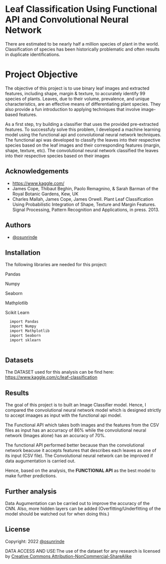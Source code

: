 
# Leaf Classification Using Functional API and Convolutional Neural Network

There are estimated to be nearly half a million species of plant in the world. Classification of species has been historically problematic and often results in duplicate identifications.
# Project Objective
The objective of this project is to use binary leaf images and extracted features, including shape, margin & texture, to accurately identify 99 species of plants. Leaves, due to their volume, prevalence, and unique characteristics, are an effective means of differentiating plant species. They also provide a fun introduction to applying techniques that involve image-based features.

As a first step, try building a classifier that uses the provided pre-extracted features. To successfuly solve this problem, I developed a machine learning model using the functional api and convolutional neural network techniques. The functional api was developed to classify the leaves into their respective species based on the leaf images and their corresponding features (margin, shape, texture, etc). The convolutional neural network classified the leaves into their respective species based on their images
## Acknowledgements

 - https://www.kaggle.com/
-  James Cope, Thibaut Beghin, Paolo Remagnino, & Sarah Barman of the Royal Botanic Gardens, Kew, UK
- Charles Mallah, James Cope, James Orwell. Plant Leaf Classification Using Probabilistic Integration of Shape, Texture and Margin Features. Signal Processing, Pattern Recognition and Applications, in press. 2013.

## Authors

- [@osunrinde](https://github.com/osunrinde)






## Installation

The following libraries are needed for this project:

Pandas

Numpy

Seaborn

Mathplotlib

Scikit Learn

```bash
  import Pandas
  import Numpy
  import Mathplotlib
  import Seaborn
  import sklearn
  
```
    





## Datasets
The DATASET used for this analysis can be find here: https://www.kaggle.com/c/leaf-classification

## Results
The goal of this project is to built an Image Classifier model. Hence, I compared the convolutional neural network model which is designed strictly to accept imaages as input with the functional api model. 

The Functional API which takes both images and the features from the CSV files as input has an accurracy of 86% while the convolutional neural network (Images alone) has an accuracy of 70%.

The functional API performed better because than the convolutional network beacuse it accepts features that describes each leaves as one of its input (CSV file). The Convolutional neural network can be improved if data augumentation is carried out.

Hence, based on the analysis, the **FUNCTIONAL API** as the best model to make further predictions.

## Further analysis
Data Augumentation can be carried out to improve the accuracy of the CNN. Also, more hidden layers can be added (Overfitting/Underfitting of the model should be watched out for when doing this.)
## License
Copyright: 2022 [@osunrinde](https://github.com/osunrinde)



DATA ACCESS AND USE:The use of the dataset for any research is licensed by [Creative Commons Attribution-NonCommercial-ShareAlike](https://creativecommons.org/licenses/by/4.0/)
